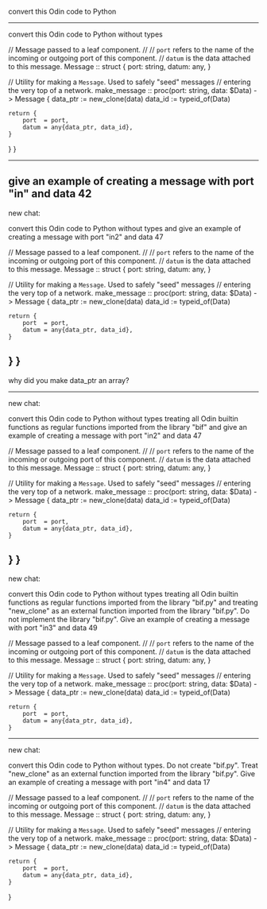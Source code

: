 convert this Odin code to Python

---

convert this Odin code to Python without types


// Message passed to a leaf component.
//
// `port` refers to the name of the incoming or outgoing port of this component.
// `datum` is the data attached to this message.
Message :: struct {
    port:  string,
    datum: any,
}

// Utility for making a `Message`. Used to safely "seed" messages
// entering the very top of a network.
make_message :: proc(port: string, data: $Data) -> Message {
    data_ptr := new_clone(data)
    data_id := typeid_of(Data)

    return {
        port  = port,
        datum = any{data_ptr, data_id},
    }
}
}

---

give an example of creating a message with port "in" and data 42
---

new chat:

convert this Odin code to Python without types and give an example of creating a message with port "in2" and data 47

// Message passed to a leaf component.
//
// `port` refers to the name of the incoming or outgoing port of this component.
// `datum` is the data attached to this message.
Message :: struct {
    port:  string,
    datum: any,
}

// Utility for making a `Message`. Used to safely "seed" messages
// entering the very top of a network.
make_message :: proc(port: string, data: $Data) -> Message {
    data_ptr := new_clone(data)
    data_id := typeid_of(Data)

    return {
        port  = port,
        datum = any{data_ptr, data_id},
    }
}
}
---

why did you make data_ptr an array?

---
new chat:

convert this Odin code to Python without types treating all Odin builtin functions as regular functions imported from the library "bif" and give an example of creating a message with port "in2" and data 47

// Message passed to a leaf component.
//
// `port` refers to the name of the incoming or outgoing port of this component.
// `datum` is the data attached to this message.
Message :: struct {
    port:  string,
    datum: any,
}

// Utility for making a `Message`. Used to safely "seed" messages
// entering the very top of a network.
make_message :: proc(port: string, data: $Data) -> Message {
    data_ptr := new_clone(data)
    data_id := typeid_of(Data)

    return {
        port  = port,
        datum = any{data_ptr, data_id},
    }
}
}
---
new chat:

convert this Odin code to Python without types treating all Odin builtin functions as regular functions imported from the library "bif.py" and treating "new_clone" as an external function imported from the library "bif.py".  Do not implement the library "bif.py".  Give an example of creating a message with port "in3" and data 49

// Message passed to a leaf component.
//
// `port` refers to the name of the incoming or outgoing port of this component.
// `datum` is the data attached to this message.
Message :: struct {
    port:  string,
    datum: any,
}

// Utility for making a `Message`. Used to safely "seed" messages
// entering the very top of a network.
make_message :: proc(port: string, data: $Data) -> Message {
    data_ptr := new_clone(data)
    data_id := typeid_of(Data)

    return {
        port  = port,
        datum = any{data_ptr, data_id},
    }
---
new chat:

convert this Odin code to Python without types. Do not create "bif.py". Treat "new_clone" as an external function imported from the library "bif.py".  Give an example of creating a message with port "in4" and data 17

// Message passed to a leaf component.
//
// `port` refers to the name of the incoming or outgoing port of this component.
// `datum` is the data attached to this message.
Message :: struct {
    port:  string,
    datum: any,
}

// Utility for making a `Message`. Used to safely "seed" messages
// entering the very top of a network.
make_message :: proc(port: string, data: $Data) -> Message {
    data_ptr := new_clone(data)
    data_id := typeid_of(Data)

    return {
        port  = port,
        datum = any{data_ptr, data_id},
    }
}

